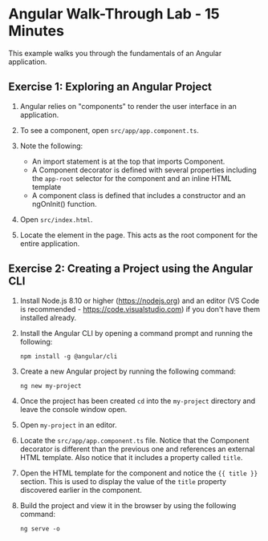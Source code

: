 # Angular Walk-Through Lab - 15 Minutes

This example walks you through the fundamentals of an Angular application.

## Exercise 1: Exploring an Angular Project

1. Angular relies on "components" to render the user interface in an application.

2. To see a component, open `src/app/app.component.ts`. 

3. Note the following:
   * An import statement is at the top that imports Component.
   * A Component decorator is defined with several properties including the
     `app-root` selector for the component and an inline HTML template
   * A component class is defined that includes a constructor and an ngOnInit() function.

4. Open `src/index.html`.

5. Locate the <app-root> element in the page. This acts as the 
   root component for the entire application.

## Exercise 2: Creating a Project using the Angular CLI

1. Install Node.js 8.10 or higher (https://nodejs.org) and an editor (VS Code is recommended - https://code.visualstudio.com) if you don't have them installed already.

2. Install the Angular CLI by opening a command prompt and running the following:

    `npm install -g @angular/cli`

3. Create a new Angular project by running the following command:

    `ng new my-project`

4. Once the project has been created `cd` into the `my-project` directory and leave
   the console window open.

6. Open `my-project` in an editor.

7. Locate the `src/app/app.component.ts` file. Notice that the Component decorator
   is different than the previous one and references an external HTML template. Also
   notice that it includes a property called `title`.

8. Open the HTML template for the component and notice the `{{ title }}` section. This is
   used to display the value of the `title` property discovered earlier in the component.

9. Build the project and view it in the browser by using the following command:

    `ng serve -o`